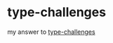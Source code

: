 # type-challenges

my answer to [type-challenges](https://github.com/type-challenges/type-challenges)
